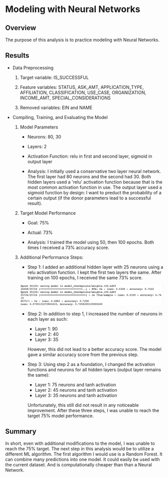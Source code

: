 # Modeling with Neural Networks

## Overview

The purpose of this analysis is to practice modeling with Neural Networks.

## Results

* Data Preprocessing

    1. Target variable: IS_SUCCESSFUL

    2. Feature variables: STATUS, ASK_AMT, APPLICATION_TYPE, AFFILIATION, CLASSIFICATION, USE_CASE, ORGANIZATION, INCOME_AMT, SPECIAL_CONSIDERATIONS

    3. Removed variables: EIN and NAME

* Compiling, Training, and Evaluating the Model

    1. Model Parameters

        * Neurons: 80, 30

        * Layers: 2

        * Activation Function: relu in first and second layer, sigmoid in output layer

        * Analysis: I initially used a conservative two layer neural network. The first layer had 80 neurons and the second had 30. Both hidden layers used a 'relu' activation function because that is the most common activation function in use. The output layer used a sigmoid function by design: I want to preduct the probability of a certain output (if the donor parameters lead to a successful result).

    2. Target Model Performance

        * Goal: 75%

        * Actual: 73%

        * Analysis: I trained the model using 50, then 100 epochs. Both times I received a 73% accuracy score.

    3. Additional Performance Steps:

        * Step 1: I added an additional hidden layer with 25 neurons using a relu activation function. I kept the first two layers the same. After training on 100 epochs, I received the same 73% score.

        ![Results for Step 1](Optimization_1_results.png)

        * Step 2: In addition to step 1, I increased the number of neurons in each layer as such:

            * Layer 1: 90
            * Layer 2: 40
            * Layer 3: 35

            However, this did not lead to a better accuracy score. The model gave a similar accuracy score from the previous step.

        * Step 3: Using step 2 as a foundation, I changed the activation functions and neurons for all hidden layers (output layer remains the same):

            * Layer 1: 75 neurons and tanh activation
            * Layer 2: 45 neurons and tanh activation
            * Layer 3: 35 neurons and tanh activation

            Unfortunately, this still did not result in any noticeable improvement. After these three steps, I was unable to reach the target 75% model performance. 

## Summary

In short, even with additional modifications to the model, I was unable to reach the 75% target. The next step in this analysis would be to utilize a different ML algorithm. The first algorithm I would use is a Random Forest. It can combine many predictions into one model. It could easily be used with the current dataset. And is computationally cheaper than than a Neural Network. 
